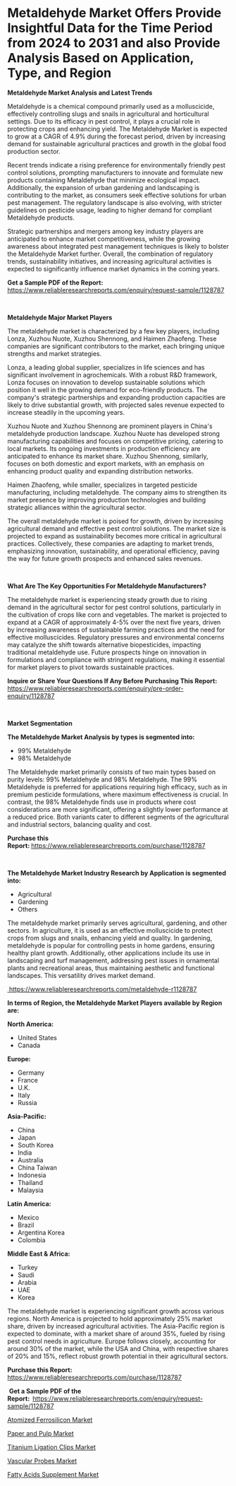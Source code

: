 <p><h1>Metaldehyde Market Offers Provide Insightful Data for the Time Period from 2024 to 2031 and also Provide Analysis Based on Application, Type, and Region</h1></p><p><strong>Metaldehyde Market Analysis and Latest Trends</strong></p>
<p><p>Metaldehyde is a chemical compound primarily used as a molluscicide, effectively controlling slugs and snails in agricultural and horticultural settings. Due to its efficacy in pest control, it plays a crucial role in protecting crops and enhancing yield. The Metaldehyde Market is expected to grow at a CAGR of 4.9% during the forecast period, driven by increasing demand for sustainable agricultural practices and growth in the global food production sector.</p><p>Recent trends indicate a rising preference for environmentally friendly pest control solutions, prompting manufacturers to innovate and formulate new products containing Metaldehyde that minimize ecological impact. Additionally, the expansion of urban gardening and landscaping is contributing to the market, as consumers seek effective solutions for urban pest management. The regulatory landscape is also evolving, with stricter guidelines on pesticide usage, leading to higher demand for compliant Metaldehyde products.</p><p>Strategic partnerships and mergers among key industry players are anticipated to enhance market competitiveness, while the growing awareness about integrated pest management techniques is likely to bolster the Metaldehyde Market further. Overall, the combination of regulatory trends, sustainability initiatives, and increasing agricultural activities is expected to significantly influence market dynamics in the coming years.</p></p>
<p><strong>Get a Sample PDF of the Report:&nbsp;</strong> <a href="https://www.reliableresearchreports.com/enquiry/request-sample/1128787?utm_campaign=8&utm_medium=2&utm_source=Github&utm_content=ia&utm_term=07112024&utm_id=metaldehyde">https://www.reliableresearchreports.com/enquiry/request-sample/1128787</a></p>
<p>&nbsp;</p>
<p><strong>Metaldehyde Major Market Players</strong></p>
<p><p>The metaldehyde market is characterized by a few key players, including Lonza, Xuzhou Nuote, Xuzhou Shennong, and Haimen Zhaofeng. These companies are significant contributors to the market, each bringing unique strengths and market strategies.</p><p>Lonza, a leading global supplier, specializes in life sciences and has significant involvement in agrochemicals. With a robust R&D framework, Lonza focuses on innovation to develop sustainable solutions which position it well in the growing demand for eco-friendly products. The company's strategic partnerships and expanding production capacities are likely to drive substantial growth, with projected sales revenue expected to increase steadily in the upcoming years.</p><p>Xuzhou Nuote and Xuzhou Shennong are prominent players in China's metaldehyde production landscape. Xuzhou Nuote has developed strong manufacturing capabilities and focuses on competitive pricing, catering to local markets. Its ongoing investments in production efficiency are anticipated to enhance its market share. Xuzhou Shennong, similarly, focuses on both domestic and export markets, with an emphasis on enhancing product quality and expanding distribution networks.</p><p>Haimen Zhaofeng, while smaller, specializes in targeted pesticide manufacturing, including metaldehyde. The company aims to strengthen its market presence by improving production technologies and building strategic alliances within the agricultural sector.</p><p>The overall metaldehyde market is poised for growth, driven by increasing agricultural demand and effective pest control solutions. The market size is projected to expand as sustainability becomes more critical in agricultural practices. Collectively, these companies are adapting to market trends, emphasizing innovation, sustainability, and operational efficiency, paving the way for future growth prospects and enhanced sales revenues.</p></p>
<p>&nbsp;</p>
<p><strong>What Are The Key Opportunities For Metaldehyde Manufacturers?</strong></p>
<p><p>The metaldehyde market is experiencing steady growth due to rising demand in the agricultural sector for pest control solutions, particularly in the cultivation of crops like corn and vegetables. The market is projected to expand at a CAGR of approximately 4-5% over the next five years, driven by increasing awareness of sustainable farming practices and the need for effective molluscicides. Regulatory pressures and environmental concerns may catalyze the shift towards alternative biopesticides, impacting traditional metaldehyde use. Future prospects hinge on innovation in formulations and compliance with stringent regulations, making it essential for market players to pivot towards sustainable practices.</p></p>
<p><strong>Inquire or Share Your Questions If Any Before Purchasing This Report:</strong> <a href="https://www.reliableresearchreports.com/enquiry/pre-order-enquiry/1128787?utm_campaign=8&utm_medium=2&utm_source=Github&utm_content=ia&utm_term=07112024&utm_id=metaldehyde">https://www.reliableresearchreports.com/enquiry/pre-order-enquiry/1128787</a></p>
<p>&nbsp;</p>
<p><strong>Market Segmentation</strong></p>
<p><strong>The Metaldehyde Market Analysis by types is segmented into:</strong></p>
<p><ul><li>99% Metaldehyde</li><li>98% Metaldehyde</li></ul></p>
<p><p>The Metaldehyde market primarily consists of two main types based on purity levels: 99% Metaldehyde and 98% Metaldehyde. The 99% Metaldehyde is preferred for applications requiring high efficacy, such as in premium pesticide formulations, where maximum effectiveness is crucial. In contrast, the 98% Metaldehyde finds use in products where cost considerations are more significant, offering a slightly lower performance at a reduced price. Both variants cater to different segments of the agricultural and industrial sectors, balancing quality and cost.</p></p>
<p><strong>Purchase this Report:&nbsp;</strong><a href="https://www.reliableresearchreports.com/purchase/1128787?utm_campaign=8&utm_medium=2&utm_source=Github&utm_content=ia&utm_term=07112024&utm_id=metaldehyde">https://www.reliableresearchreports.com/purchase/1128787</a></p>
<p>&nbsp;</p>
<p><strong>The Metaldehyde Market Industry Research by Application is segmented into:</strong></p>
<p><ul><li>Agricultural</li><li>Gardening</li><li>Others</li></ul></p>
<p><p>The metaldehyde market primarily serves agricultural, gardening, and other sectors. In agriculture, it is used as an effective molluscicide to protect crops from slugs and snails, enhancing yield and quality. In gardening, metaldehyde is popular for controlling pests in home gardens, ensuring healthy plant growth. Additionally, other applications include its use in landscaping and turf management, addressing pest issues in ornamental plants and recreational areas, thus maintaining aesthetic and functional landscapes. This versatility drives market demand.</p></p>
<p><a href="https://www.reliableresearchreports.com/metaldehyde-r1128787?utm_campaign=8&utm_medium=2&utm_source=Github&utm_content=ia&utm_term=07112024&utm_id=metaldehyde">&nbsp;https://www.reliableresearchreports.com/metaldehyde-r1128787</a></p>
<p><strong>In terms of Region, the Metaldehyde Market Players available by Region are:</strong></p>
<p>
    <p> <strong> North America: </strong>
        <ul>
            <li>United States</li>
            <li>Canada</li>
        </ul>
        </p> 
    <p> <strong> Europe: </strong>
        <ul>
            <li>Germany</li>
            <li>France</li>
            <li>U.K.</li>
            <li>Italy</li>
            <li>Russia</li>
        </ul>
        </p> 
    <p> <strong> Asia-Pacific: </strong>
        <ul>
            <li>China</li>
            <li>Japan</li>
            <li>South Korea</li>
            <li>India</li>
            <li>Australia</li>
            <li>China Taiwan</li>
            <li>Indonesia</li>
            <li>Thailand</li>
            <li>Malaysia</li>
        </ul>
        </p> 
    <p> <strong> Latin America: </strong>
        <ul>
            <li>Mexico</li>
            <li>Brazil</li>
            <li>Argentina Korea</li>
            <li>Colombia</li>
        </ul>
        </p> 
    <p> <strong> Middle East & Africa: </strong>
        <ul>
            <li>Turkey</li>
            <li>Saudi</li>
            <li>Arabia</li>
            <li>UAE</li>
            <li>Korea</li>
        </ul>
    </p>
    </p>
<p><p>The metaldehyde market is experiencing significant growth across various regions. North America is projected to hold approximately 25% market share, driven by increased agricultural activities. The Asia-Pacific region is expected to dominate, with a market share of around 35%, fueled by rising pest control needs in agriculture. Europe follows closely, accounting for around 30% of the market, while the USA and China, with respective shares of 20% and 15%, reflect robust growth potential in their agricultural sectors.</p></p>
<p><strong>Purchase this Report: </strong><a href="https://www.reliableresearchreports.com/purchase/1128787?utm_campaign=8&utm_medium=2&utm_source=Github&utm_content=ia&utm_term=07112024&utm_id=metaldehyde">https://www.reliableresearchreports.com/purchase/1128787</a></p>
<p>&nbsp;<strong>Get a Sample PDF of the Report:&nbsp;&nbsp;</strong><a href="https://www.reliableresearchreports.com/enquiry/request-sample/1128787?utm_campaign=8&utm_medium=2&utm_source=Github&utm_content=ia&utm_term=07112024&utm_id=metaldehyde">https://www.reliableresearchreports.com/enquiry/request-sample/1128787</a></p>
<p><strong></strong></p>
<p><p><a href="https://github.com/cliffxbwergin/Market-Research-Report-List-1/blob/main/atomized-ferrosilicon-market.md?utm_campaign=8&utm_medium=2&utm_source=Github&utm_content=ia&utm_term=07112024&utm_id=metaldehyde">Atomized Ferrosilicon Market</a></p><p><a href="https://github.com/loftinirkaakcsu/Market-Research-Report-List-1/blob/main/paper-and-pulp-market.md?utm_campaign=8&utm_medium=2&utm_source=Github&utm_content=ia&utm_term=07112024&utm_id=metaldehyde">Paper and Pulp Market</a></p><p><a href="https://issuu.com/reportprime-2/docs/titanium-ligation-clips-market-size_0ed7325ba28ba2?utm_campaign=8&utm_medium=2&utm_source=Github&utm_content=ia&utm_term=07112024&utm_id=metaldehyde">Titanium Ligation Clips Market</a></p><p><a href="https://issuu.com/reportprime-2/docs/vascular-probes-market-size-2030.pp_88166675bd4704?utm_campaign=8&utm_medium=2&utm_source=Github&utm_content=ia&utm_term=07112024&utm_id=metaldehyde">Vascular Probes Market</a></p><p><a href="https://medium.com/@idellaborges6n1/mapping-the-fatty-acids-supplement-market-trends-challenges-and-breakthroughs-2024-2031-4dff2306c5ec?utm_campaign=8&utm_medium=2&utm_source=Github&utm_content=ia&utm_term=07112024&utm_id=metaldehyde">Fatty Acids Supplement Market</a></p></p>